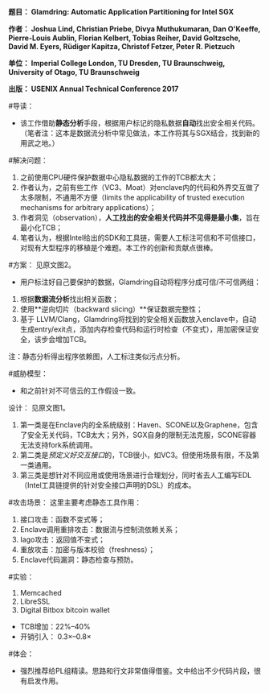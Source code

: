 **题目： Glamdring: Automatic Application Partitioning for Intel SGX**

**作者： Joshua Lind, Christian Priebe, Divya Muthukumaran, Dan O'Keeffe, Pierre-Louis Aublin, Florian Kelbert, Tobias Reiher, David Goltzsche, David M. Eyers, Rüdiger Kapitza, Christof Fetzer, Peter R. Pietzuch**

**单位： Imperial College London, TU Dresden, TU Braunschweig, University of Otago, TU Braunschweig**

**出版： USENIX Annual Technical Conference 2017**


#导读：
* 该工作借助**静态分析**手段，根据用户标记的隐私数据**自动**找出安全相关代码。
（笔者注：这本是数据流分析中常见做法，本工作将其与SGX结合，找到新的用武之地。）


#解决问题：
1. 之前使用CPU硬件保护数据中心隐私数据的工作的TCB都太大；
2. 作者认为，之前有些工作（VC3、Moat）对enclave内的代码和外界交互做了太多限制，不通用不方便（limits the applicability of trusted execution mechanisms for arbitrary applications）；
3. 作者洞见（observation），**人工找出的安全相关代码并不见得是最小集**，旨在最小化TCB；
4. 笔者认为，根据Intel给出的SDK和工具链，需要人工标注可信和不可信接口，对现有大型程序的移植是个难题。本工作的创新和贡献点很棒。


#方案：
见原文图2。

* 用户标注好自己要保护的数据，Glamdring自动将程序分成可信/不可信两组：
1. 根据**数据流分析**找出相关函数；
2. 使用**逆向切片（backward slicing）**保证数据完整性；
3. 基于 LLVM/Clang，Glamdring将找到的安全相关函数放入enclave中，自动生成entry/exit点，添加内存检查代码和运行时检查（不变式），用加密保证安全，该步会增加TCB。

注：静态分析得出程序依赖图，人工标注类似污点分析。


#威胁模型：
* 和之前针对不可信云的工作假设一致。


设计：
见原文图1。

1. 第一类是在Enclave内的全系统级别：Haven、SCONE以及Graphene，包含了安全无关代码，TCB太大；另外，SGX自身的限制无法克服，SCONE容器无法支持fork系统调用。
2. 第二类是*预定义好交互接口*的，TCB很小，如VC3。但使用场景有限，不及第一类通用。
3. 第三类是想针对不同应用或使用场景进行合理划分，同时省去人工编写EDL（Intel工具链提供的针对安全接口声明的DSL）的成本。


#攻击场景：
这里主要考虑静态工具作用：
1. 接口攻击：函数不变式等；
2. Enclave调用重排攻击：数据流与控制流依赖关系；
3. Iago攻击：返回值不变式；
4. 重放攻击：加密与版本校验（freshness）；
5. Enclave代码漏洞：静态检查与预防。


#实验：
1. Memcached
2. LibreSSL
3. Digital Bitbox bitcoin wallet
* TCB增加：22%–40%
* 开销引入： 0.3×–0.8×


#体会：
* 强烈推荐给PL组精读。思路和行文非常值得借鉴。文中给出不少代码片段，很有启发作用。
